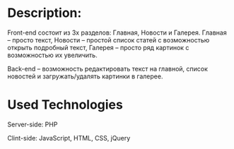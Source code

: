 # Description:

Front-end состоит из 3х разделов: Главная, Новости и Галерея. Главная – просто текст, Новости – простой список статей с возможностью открыть подробный текст,  Галерея – просто ряд картинок с возможностью их увеличить.

Back-end – возможность редактировать текст на главной, список новостей и загружать/удалять картинки в галерее.

# Used Technologies
Server-side: PHP

Clint-side: JavaScript, HTML, CSS, jQuery
